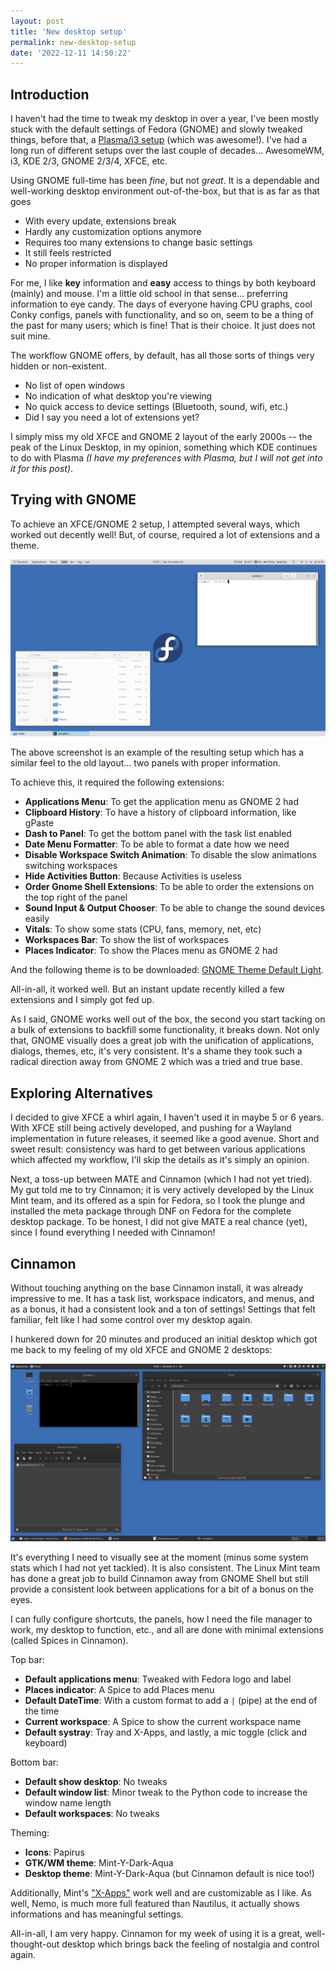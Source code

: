```yaml
---
layout: post
title: 'New desktop setup'
permalink: new-desktop-setup
date: '2022-12-11 14:50:22'
---
```


## Introduction

I haven't had the time to tweak my desktop in over a year, I've been mostly stuck with the default settings of Fedora (GNOME) and slowly tweaked things, before that, a [Plasma/i3 setup](/i3-plasma-a-solid-match) (which was awesome!). I've had a long run of different setups over the last couple of decades... AwesomeWM, i3, KDE 2/3, GNOME 2/3/4, XFCE, etc.

Using GNOME full-time has been *fine*, but not *great*. It is a dependable and well-working desktop environment out-of-the-box, but that is as far as that goes

* With every update, extensions break
* Hardly any customization options anymore
* Requires too many extensions to change basic settings
* It still feels restricted
* No proper information is displayed

For me, I like **key** information and **easy** access to things by both keyboard (mainly) and mouse. I'm a little old school in that sense... preferring information to eye candy. The days of everyone having CPU graphs, cool Conky configs, panels with functionality, and so on, seem to be a thing of the past for many users; which is fine! That is their choice. It just does not suit mine.

The workflow GNOME offers, by default, has all those sorts of things very hidden or non-existent.

* No list of open windows
* No indication of what desktop you're viewing
* No quick access to device settings (Bluetooth, sound, wifi, etc.)
* Did I say you need a lot of extensions yet?

I simply miss my old XFCE and GNOME 2 layout of the early 2000s -- the peak of the Linux Desktop, in my opinion, something which KDE continues to do with Plasma *(I have my preferences with Plasma, but I will not get into it for this post)*.

## Trying with GNOME

To achieve an XFCE/GNOME 2 setup, I attempted several ways, which worked out decently well! But, of course, required a lot of extensions and a theme.

[![Finalized GNOME](/assets/images/2022/12/gnome_shell_look.png)](/assets/images/2022/12/gnome_shell_look.png)

The above screenshot is an example of the resulting setup which has a similar feel to the old layout... two panels with proper information.

To achieve this, it required the following extensions:

* **Applications Menu**: To get the application menu as GNOME 2 had
* **Clipboard History**: To have a history of clipboard information, like gPaste
* **Dash to Panel**: To get the bottom panel with the task list enabled
* **Date Menu Formatter**: To be able to format a date how we need
* **Disable Workspace Switch Animation**: To disable the slow animations switching workspaces
* **Hide Activities Button**: Because Activities is useless
* **Order Gnome Shell Extensions**: To be able to order the extensions on the top right of the panel
* **Sound Input & Output Chooser**: To be able to change the sound devices easily
* **Vitals**: To show some stats (CPU, fans, memory, net, etc)
* **Workspaces Bar**: To show the list of workspaces
* **Places Indicator**: To show the Places menu as GNOME 2 had

And the following theme is to be downloaded: [GNOME Theme Default Light](https://gitlab.gnome.org/eeshugerman/gnome-shell-theme-default-light/).

All-in-all, it worked well. But an instant update recently killed a few extensions and I simply got fed up.

As I said, GNOME works well out of the box, the second you start tacking on a bulk of extensions to backfill some functionality, it breaks down. Not only that, GNOME visually does a great job with the unification of applications, dialogs, themes, etc, it's very consistent. It's a shame they took such a radical direction away from GNOME 2 which was a tried and true base.

## Exploring Alternatives

I decided to give XFCE a whirl again, I haven't used it in maybe 5 or 6 years. With XFCE still being actively developed, and pushing for a Wayland implementation in future releases, it seemed like a good avenue. Short and sweet result: consistency was hard to get between various applications which affected my workflow, I'll skip the details as it's simply an opinion.

Next, a toss-up between MATE and Cinnamon (which I had not yet tried). My gut told me to try Cinnamon; it is very actively developed by the Linux Mint team, and its offered as a spin for Fedora, so I took the plunge and installed the meta package through DNF on Fedora for the complete desktop package. To be honest, I did not give MATE a real chance (yet), since I found everything I needed with Cinnamon!

## Cinnamon

Without touching anything on the base Cinnamon install, it was already impressive to me. It has a task list, workspace indicators, and menus, and as a bonus, it had a consistent look and a ton of settings! Settings that felt familiar, felt like I had some control over my desktop again.

I hunkered down for 20 minutes and produced an initial desktop which got me back to my feeling of my old XFCE and GNOME 2 desktops:

[![Cinnamon result](/assets/images/2022/12/cinnamon.png)](/assets/images/2022/12/cinnamon.png)

It's everything I need to visually see at the moment (minus some system stats which I had not yet tackled). It is also consistent. The Linux Mint team has done a great job to build Cinnamon away from GNOME Shell but still provide a consistent look between applications for a bit of a bonus on the eyes.

I can fully configure shortcuts, the panels, how I need the file manager to work, my desktop to function, etc., and all are done with minimal extensions (called Spices in Cinnamon).

Top bar:

* **Default applications menu**: Tweaked with Fedora logo and label
* **Places indicator**: A Spice to add Places menu
* **Default DateTime**: With a custom format to add a `|` (pipe) at the end of the time
* **Current workspace**: A Spice to show the current workspace name
* **Default systray**: Tray and X-Apps, and lastly, a mic toggle (click and keyboard)

Bottom bar:

* **Default show desktop**: No tweaks
* **Default window list**: Minor tweak to the Python code to increase the window name length
* **Default workspaces**: No tweaks

Theming:

* **Icons**: Papirus
* **GTK/WM theme**: Mint-Y-Dark-Aqua
* **Desktop theme**: Mint-Y-Dark-Aqua (but Cinnamon default is nice too!)

Additionally, Mint's ["X-Apps"](https://linuxmint-developer-guide.readthedocs.io/en/latest/xapps.html) work well and are customizable as I like. As well, Nemo, is much more full featured than Nautilus, it actually shows informations and has meaningful settings.

All-in-all, I am very happy. Cinnamon for my week of using it is a great, well-thought-out desktop which brings back the feeling of nostalgia and control again.